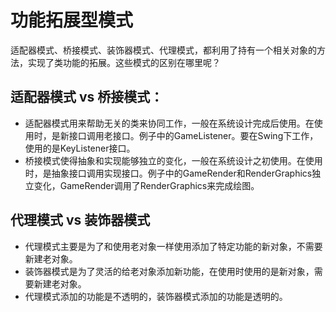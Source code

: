 # 功能拓展型模式
适配器模式、桥接模式、装饰器模式、代理模式，都利用了持有一个相关对象的方法，实现了类功能的拓展。这些模式的区别在哪里呢？

## 适配器模式 vs 桥接模式：
+ 适配器模式用来帮助无关的类来协同工作，一般在系统设计完成后使用。在使用时，是新接口调用老接口。例子中的GameListener。要在Swing下工作，使用的是KeyListener接口。
+ 桥接模式使得抽象和实现能够独立的变化，一般在系统设计之初使用。在使用时，是抽象接口调用实现接口。例子中的GameRender和RenderGraphics独立变化，GameRender调用了RenderGraphics来完成绘图。

## 代理模式 vs 装饰器模式
+ 代理模式主要是为了和使用老对象一样使用添加了特定功能的新对象，不需要新建老对象。
+ 装饰器模式是为了灵活的给老对象添加新功能，在使用时使用的是新对象，需要新建老对象。
+ 代理模式添加的功能是不透明的，装饰器模式添加的功能是透明的。